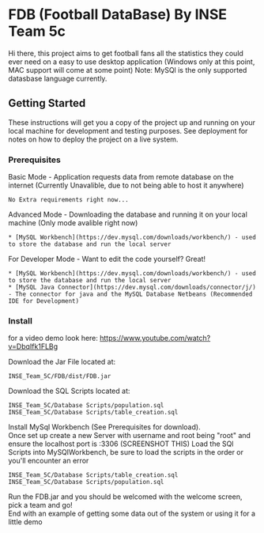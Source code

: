 # FDB (Football DataBase) By INSE Team 5c

Hi there, this project aims to get football fans all the statistics they could ever need on a easy to use desktop application (Windows only at this point, MAC support will come at some point) Note: MySQl is the only supported datasbase language currently.

## Getting Started

These instructions will get you a copy of the project up and running on your local machine for development and testing purposes. See deployment for notes on how to deploy the project on a live system.

### Prerequisites
Basic Mode - Application requests data from remote database on the internet (Currently Unavalible, due to not being able to host it anywhere)
```
No Extra requirements right now...
```

Advanced Mode - Downloading the database and running it on your local machine (Only mode avalible right now)
```
* [MySQL Workbench](https://dev.mysql.com/downloads/workbench/) - used to store the database and run the local server
```

For Developer Mode - Want to edit the code yourself? Great! 
```
* [MySQL Workbench](https://dev.mysql.com/downloads/workbench/) - used to store the database and run the local server
* [MySQL Java Connector](https://dev.mysql.com/downloads/connector/j/) - The connector for java and the MySQL Database Netbeans (Recommended IDE for Development)
```

### Install

for a video demo look here: https://www.youtube.com/watch?v=DbqIfk1FLBg

Download the Jar File located at:
```
INSE_Team_5C/FDB/dist/FDB.jar
```
Download the SQL Scripts located at:
```
INSE_Team_5C/Database Scripts/population.sql
INSE_Team_5C/Database Scripts/table_creation.sql
```
Install MySql Workbench (See Prerequisites for download).  
Once set up create a new Server with username and root being "root" and ensure the localhost port is :3306  (SCREENSHOT THIS)
Load the SQl Scripts into MySQlWorkbench, be sure to load the scripts in the order or you'll encounter an error  
```
INSE_Team_5C/Database Scripts/table_creation.sql
INSE_Team_5C/Database Scripts/population.sql
```
Run the FDB.jar and you should be welcomed with the welcome screen, pick a team and go!  
End with an example of getting some data out of the system or using it for a little demo

